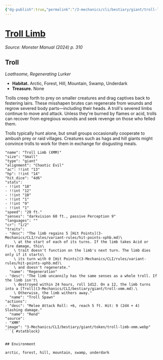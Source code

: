 ```yaml
---
{"dg-publish":true,"permalink":"/3-mechanics/cli/bestiary/giant/troll-limb-xmm/","tags":["ttrpg-cli/compendium/src/5e/xmm","ttrpg-cli/monster/cr/1-2","ttrpg-cli/monster/environment/arctic","ttrpg-cli/monster/environment/forest","ttrpg-cli/monster/environment/hill","ttrpg-cli/monster/environment/mountain","ttrpg-cli/monster/environment/swamp","ttrpg-cli/monster/environment/underdark","ttrpg-cli/monster/size/small","ttrpg-cli/monster/type/giant"],"noteIcon":""}
---
```


# [Troll Limb](3-Mechanics\CLI\bestiary\giant/troll-limb-xmm.md)
*Source: Monster Manual (2024) p. 310*  

## Troll

*Loathsome, Regenerating Lurker*

- **Habitat.** Arctic, Forest, Hill, Mountain, Swamp, Underdark  
- **Treasure.** None  

Trolls creep forth to prey on smaller creatures and drag captives back to festering lairs. These misshapen brutes can regenerate from wounds and regrow severed body parts—including their heads. A troll's severed limbs continue to move and attack. Unless they're burned by flames or acid, trolls can recover from egregious wounds and seek revenge on those who felled them.

Trolls typically hunt alone, but small groups occasionally cooperate to ambush prey or raid villages. Creatures such as hags and hill giants might convince trolls to work for them in exchange for disgusting meals.

```statblock
"name": "Troll Limb (XMM)"
"size": "Small"
"type": "giant"
"alignment": "Chaotic Evil"
"ac": !!int "13"
"hp": !!int "14"
"hit_dice": "4d6"
"stats":
- !!int "18"
- !!int "12"
- !!int "10"
- !!int "1"
- !!int "9"
- !!int "1"
"speed": "20 ft."
"senses": "darkvision 60 ft., passive Perception 9"
"languages": ""
"cr": "1/2"
"traits":
- "desc": "The limb regains 5 [Hit Points](3-Mechanics/CLI/rules/variant-rules/hit-points-xphb.md)\
    \ at the start of each of its turns. If the limb takes Acid or Fire damage, this\
    \ trait doesn't function on the limb's next turn. The limb dies only if it starts\
    \ its turn with 0 [Hit Points](3-Mechanics/CLI/rules/variant-rules/hit-points-xphb.md)\
    \ and doesn't regenerate."
  "name": "Regeneration"
- "desc": "The limb uncannily has the same senses as a whole troll. If the limb isn't\
    \ destroyed within 24 hours, roll 1d12. On a 12, the limb turns into a [Troll](3-Mechanics/CLI/bestiary/giant/troll-xmm.md).\
    \ Otherwise, the limb withers away."
  "name": "Troll Spawn"
"actions":
- "desc": "Melee Attack Roll: +6, reach 5 ft. Hit: 9 (2d4 + 4) Slashing damage."
  "name": "Rend"
"source":
- "XMM"
"image": "3-Mechanics/CLI/bestiary/giant/token/troll-limb-xmm.webp"
```{ #statblock}


## Environment

arctic, forest, hill, mountain, swamp, underdark